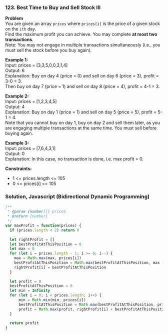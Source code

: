 ### 123. Best Time to Buy and Sell Stock III

**Problem**\
You are given an array `prices` where `prices[i]` is the price of a given stock on the `ith` day.\
Find the maximum profit you can achieve. You may complete **at most two transactions**.\
Note: You may not engage in multiple transactions simultaneously (i.e., you must sell the stock before you buy again).

**Example 1:**\
Input: prices = [3,3,5,0,0,3,1,4]\
Output: 6\
Explanation: Buy on day 4 (price = 0) and sell on day 6 (price = 3), profit = 3-0 = 3.\
Then buy on day 7 (price = 1) and sell on day 8 (price = 4), profit = 4-1 = 3.

**Example 2:**\
Input: prices = [1,2,3,4,5]\
Output: 4\
Explanation: Buy on day 1 (price = 1) and sell on day 5 (price = 5), profit = 5-1 = 4.\
Note that you cannot buy on day 1, buy on day 2 and sell them later, as you are engaging multiple transactions at the same time. You must sell before buying again.

**Example 3:**\
Input: prices = [7,6,4,3,1]\
Output: 0\
Explanation: In this case, no transaction is done, i.e. max profit = 0.

**Constraints:**
- 1 <= prices.length <= 105
- 0 <= prices[i] <= 105

### Solution, Javascript (Bidirectional Dynamic Programming)
```javascript
/**
 * @param {number[]} prices
 * @return {number}
 */
var maxProfit = function(prices) {
  if (prices.length < 2) return 0
  
  let rightProfit = []
  let bestProfitAtThisPosition = 0
  let max = 0
  for (let i = prices.length - 1; i >= 0; i--) {
    max = Math.max(max, prices[i])
    bestProfitAtThisPosition = Math.max(bestProfitAtThisPosition, max - prices[i])
    rightProfit[i] = bestProfitAtThisPosition
  }
  
  let profit = 0
  bestProfitAtThisPosition = 0
  let min = Infinity
  for (let i = 0; i < prices.length; i++) {
      min = Math.min(min, prices[i])
      bestProfitAtThisPosition = Math.max(bestProfitAtThisPosition, prices[i] - min)
      profit = Math.max(profit, rightProfit[i] + bestProfitAtThisPosition)
  }
  
  return profit
}
```